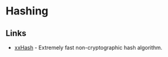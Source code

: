 # Hashing

## Links

* [xxHash](https://github.com/Cyan4973/xxHash) - Extremely fast non-cryptographic hash algorithm.

